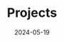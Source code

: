 ---
title: 'Projects'
date: 2024-05-19
type: landing

design:
  # Section spacing
  spacing: '5rem'

# Page sections
sections:
  - block: collection
    id: phd-projects
    content:
      title: Research projects
      subtitle: 
      #text: I enjoy making things. Here are a selection of projects that I have worked on over the years.
      filters:
        folders:
          - project

      filter_button:
        - name: All
          tag: "*"
        - name: DeepLearning
          tag: "Deep Learning"
        - name: Other
          tag: "Demo"
      filter_default: 0

    design:
      view: article-grid
      fill_image: false
      columns: 3
  - block: collection
    id: dormant-projects
    content:
      title: Dormant projects
      subtitle: 
      #text: I enjoy making things. Here are a selection of projects that I have worked on over the years.
      filters:
        folders:
          - project

      filter_button:
        - name: All
          tag: "*"
        - name: DeepLearning
          tag: "Deep Learning"
        - name: Other
          tag: "Demo"
      filter_default: 0
      
    design:
      view: article-grid
      fill_image: false
      columns: 3
  - block: collection
    id: phd-projects
    content:
      title: Research projects
      subtitle: 
      #text: I enjoy making things. Here are a selection of projects that I have worked on over the years.
      filters:
        folders:
          - project

      filter_button:
        - name: All
          tag: "*"
        - name: DeepLearning
          tag: "Deep Learning"
        - name: Other
          tag: "Demo"
      filter_default: 0
      
    design:
      view: article-grid
      fill_image: false
      columns: 3
---